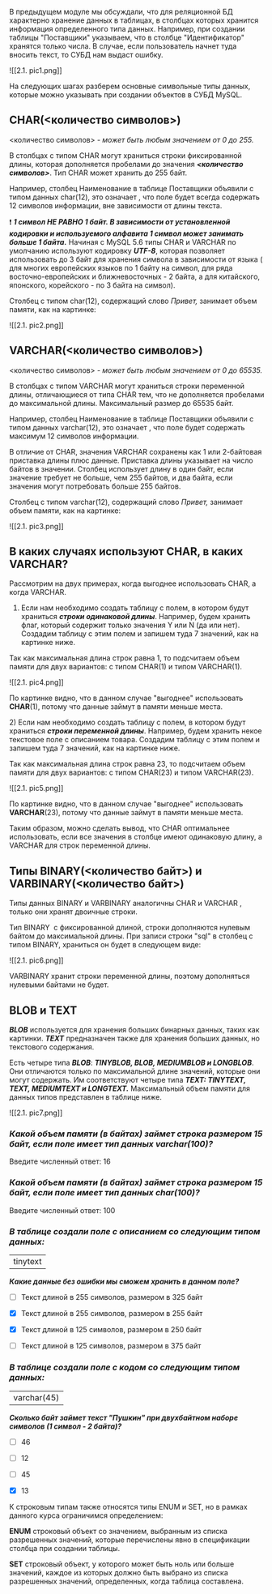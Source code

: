 
В предыдущем модуле мы обсуждали, что для реляционной БД характерно хранение данных в таблицах, в столбцах которых хранится информация определенного типа данных. Например, при создании таблицы "Поставщики" указываем, что в столбце "Идентификатор" хранятся только числа. В случае, если пользователь начнет туда вносить текст, то СУБД нам выдаст ошибку.

![[2.1. pic1.png]]

На следующих шагах разберем основные символьные типы данных, которые можно указывать при создании объектов в СУБД MySQL.


## CHAR(<количество символов>)

<количество символов> _- может быть любым значением от 0 до 255._

В столбцах с типом CHAR могут храниться строки фиксированной длины, которая дополняется пробелами до значения **_<количество символов>_**. Тип CHAR может хранить до 255 байт.

Например, столбец Наименование в таблице Поставщики объявили с типом данных char(12), это означает , что поле будет всегда содержать 12 символов информации, вне зависимости от длины текста.

❗️ _**1 **с**имвол НЕ РАВНО 1 байт. В зависимости от установленной кодировки и используемого алфавита 1 символ может занимать больше 1 байта.**_ Начиная с MySQL 5.6 типы CHAR и VARCHAR по умолчанию используют кодировку _**UTF-8**_, которая позволяет использовать до 3 байт для хранения символа в зависимости от языка ( для многих европейских языков по 1 байту на символ, для ряда восточно-европейских и ближневосточных - 2 байта, а для китайского, японского, корейского - по 3 байта на символ).

Столбец с типом char(12), содержащий слово _Привет,_ занимает объем памяти, как на картинке:

![[2.1. pic2.png]]


## VARCHAR(<количество символов>)

<количество символов> _- может быть любым значением от 0 до 65535._

В столбцах с типом VARCHAR могут храниться строки переменной длины, отличающиеся от типа CHAR тем, что не дополняется пробелами до максимальной длины. Максимальный размер до 65535 байт.

Например, столбец Наименование в таблице Поставщики объявили с типом данных varchar(12), это означает , что поле будет содержать максимум 12 символов информации.

В отличие от CHAR, значения VARCHAR cохранены как 1 или 2-байтовая приставка длины плюс данные. Приставка длины указывает на число байтов в значении. Столбец использует длину в один байт, если значение требует не больше, чем 255 байтов, и два байта, если значения могут потребовать больше 255 байтов.

Столбец с типом varchar(12), содержащий слово _Привет,_ занимает объем памяти, как на картинке:

![[2.1. pic3.png]]


## В каких случаях используют CHAR, в каких VARCHAR?

Рассмотрим на двух примерах, когда выгоднее использовать CHAR, а когда VARCHAR.

1) Если нам необходимо создать таблицу с полем, в котором будут храниться _**строки одинаковой длины**_. Например, будем хранить флаг, который содержит только значения Y или N (да или нет). Создадим таблицу с этим полем и запишем туда 7 значений, как на картинке ниже.

Так как максимальная длина строк равна 1, то подсчитаем объем памяти для двух вариантов: с типом CHAR(1) и типом VARCHAR(1).

![[2.1. pic4.png]]

По картинке видно, что в данном случае "выгоднее" использовать **CHAR**(1), потому что данные займут в памяти меньше места.

2) Если нам необходимо создать таблицу с полем, в котором будут храниться _**строки переменной длины**_. Например, будем хранить некое текстовое поле с описанием товара. Создадим таблицу с этим полем и запишем туда 7 значений, как на картинке ниже.

Так как максимальная длина строк равна 23, то подсчитаем объем памяти для двух вариантов: с типом CHAR(23) и типом VARCHAR(23).

![[2.1. pic5.png]]

По картинке видно, что в данном случае "выгоднее" использовать **VARCHAR**(23), потому что данные займут в памяти меньше места.

Таким образом, можно сделать вывод, что CHAR оптимальнее использовать, если все значения в столбце имеют одинаковую длину, а VARCHAR для строк переменной длины.



## Типы BINARY(<количество байт>) и VARBINARY(<количество байт>)

Типы данных BINARY и VARBINARY аналогичны CHAR и VARCHAR , только они хранят двоичные строки. 

Тип BINARY  с фиксированной длиной, строки дополняются нулевым байтом до максимальной длины. При записи строки "sql" в столбец с типом BINARY, храниться он будет в следующем виде:

![[2.1. pic6.png]]

VARBINARY хранит строки переменной длины, поэтому дополняться нулевыми байтами не будет.



## BLOB и TEXT

**_BLOB_** используется для хранения больших бинарных данных, таких как картинки. _**TEXT**_ предназначен также для хранения больших данных, но текстового содержания.

Есть четыре типа **_BLOB_**: **_TINYBLOB, BLOB, MEDIUMBLOB и LONGBLOB_**. Они отличаются только по максимальной длине значений, которые они могут содержать. Им соответствуют четыре типа _**TEXT: TINYTEXT, TEXT, MEDIUMTEXT и LONGTEXT.**_ Максимальный объем памяти для данных типов представлен в таблице ниже.

![[2.1. pic7.png]]


### _**Какой объем памяти (в байтах) займет строка размером 15 байт, если поле имеет тип данных varchar(100)?**_

Введите численный ответ: 16



### _**Какой объем памяти (в байтах) займет строка размером 15 байт, если поле имеет тип данных char(100)?**_

Введите численный ответ: 100



### _**В таблице создали поле с описанием со следующим типом данных:**_

|   |
|---|
|tinytext|

_**Какие данные без ошибки мы сможем хранить в данном поле?**_

 -  [ ] Текст длиной в 255 символов, размером в 325 байт
 -  [x] Текст длиной в 255 символов, размером в 255 байт
 -  [x] Текст длиной в 125 символов, размером в 250 байт
 -  [ ] Текст длиной в 125 символов, размером в 375 байт



### _**В таблице создали поле с кодом со следующим типом данных:**_

|   |
|---|
|varchar(45)|

_**Сколько байт займет текст "Пушкин" при двухбайтном наборе символов (1 символ - 2 байта)?**_

 -  [ ] 46
 -  [ ] 12
 -  [ ] 45
 -  [x] 13



К строковым типам также относятся типы ENUM и SET, но в рамках данного курса ограничимся определением:

**ENUM** строковый объект со значением, выбранным из списка разрешенных значений, которые перечислены явно в спецификации столбца при создании таблицы.

**SET** строковый объект, у которого может быть ноль или больше значений, каждое из которых должно быть выбрано из списка разрешенных значений, определенных, когда таблица составлена.
